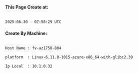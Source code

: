 
   
#### This Page Create at:

```bash

2025-06-30 - 07:58:29 UTC

```

#### Create By Machine:

```bash

Host Name : fv-az1758-804

platform  : Linux-6.11.0-1015-azure-x86_64-with-glibc2.39

Ip Local  : 10.1.0.32

```

